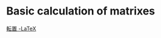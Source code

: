 # Basic calculation of matrixes

[転置 -LaTeX](Basic%20calculation%20of%20matrixes%200d565074e58c4f6bbeb3105a110ce2e7/%E8%BB%A2%E7%BD%AE%20-LaTeX%20388a112b8d7c441fb9c06d0a572000e0.md)